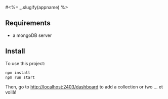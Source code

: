 #<%= _.slugify(appname) %>

## Requirements
- a mongoDB server


## Install

To use this project:

```bash
npm install
npm run start
```
Then, go to [http://localhost:2403/dashboard](http://localhost:2403/dashboard) to add a collection or two ... et voilà!